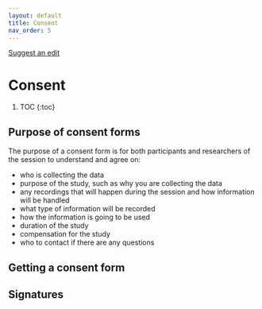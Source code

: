 ```yaml
---
layout: default
title: Consent
nav_order: 5
---
```


[Suggest an edit](https://github.com/dlevineBC/user-research-guide-alpha/issues/new)

# Consent

1. TOC
{:toc}

## Purpose of consent forms
The purpose of a consent form is for both participants and researchers of the session to understand and agree on:

- who is collecting the data
- purpose of the study, such as why you are collecting the data
- any recordings that will happen during the session and how information will be handled
- what type of information will be recorded
- how the information is going to be used
- duration of the study
- compensation for the study
- who to contact if there are any questions

## Getting a consent form

## Signatures
